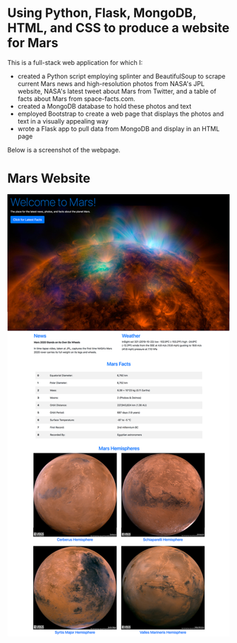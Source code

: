 # Using Python, Flask, MongoDB, HTML, and CSS to produce a website for Mars
This is a full-stack web application for which I:

* created a Python script employing splinter and BeautifulSoup to scrape current Mars news and high-resolution photos from NASA's JPL website, NASA's latest tweet about Mars from Twitter, and a table of facts about Mars from space-facts.com.
* created a MongoDB database to hold these photos and text
* employed Bootstrap to create a web page that displays the photos and text in a visually appealing way
* wrote a Flask app to pull data from MongoDB and display in an HTML page

Below is a screenshot of the webpage.

# Mars Website
![Mars Website](Missions_to_Mars/Mars.png)
